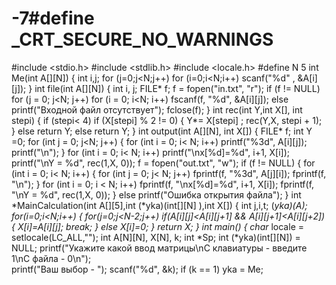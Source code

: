# -7#define _CRT_SECURE_NO_WARNINGS
#include <stdio.h>
#include <stdlib.h>
#include <locale.h>
#define N 5
int Me(int A[][N])
    {
        int i,j;
        for (j=0;j<N;j++)
            for (i=0;i<N;i++)
                scanf("%d" , &A[i][j]);
    }
int file(int A[][N])
    {
        int i, j; FILE* f;
        f = fopen("in.txt", "r");
        if (f != NULL)
            for (j = 0; j<N; j++)
                for (i = 0; i<N; i++)
                    fscanf(f, "%d", &A[i][j]);
        else printf("Входной файл отсутствует");
        fclose(f);
    }
int rec(int Y,int X[], int stepi)
    {
        if (stepi< 4)
            if (X[stepi] % 2 != 0)
            {
                Y*= X[stepi] ; rec(Y,X, stepi + 1);
            }
            else return Y;
        else return Y;
    }
int output(int A[][N], int X[])
    {
        FILE* f; int Y =0;
        for (int j = 0; j<N; j++)
            {
                for (int i = 0; i< N; i++)
                printf("%3d", A[i][j]);
                printf("\n");
            }
            for (int i = 0; i< N; i++)
            printf("\nx[%d]=%d", i+1, X[i]);
            printf("\nY = %d", rec(1,X, 0));
            f = fopen("out.txt", "w");
            if (f != NULL)
                {
                    for (int i = 0; i< N; i++)
                        {
                            for (int j = 0; j< N; j++)
                                fprintf(f, "%3d", A[j][i]);
                            fprintf(f, "\n");
                        }
                    for (int i = 0; i < N; i++)
                        fprintf(f, "\nx[%d]=%d", i+1, X[i]);
                    fprintf(f, "\nY = %d", rec(1,X, 0));
                }
            else printf("Ошибка открытия файла");
    }
int *MainCalculation(int A[][5],int (*yka)(int[][N] ),int X[])
    {
        int j,i,t; (*yka)(A);
        for(i=0;i<N;i++)
            {
                for(j=0;j<N-2;j++)
                    if(A[i][j]<A[i][j+1] && A[i][j+1]<A[i][j+2])
                        {
                            X[i]=A[i][j]; break;
                        }
                    else    X[i]=0;
            }
        return X;
    }
int main()
    {
        char* locale = setlocale(LC_ALL,"");
        int A[N][N], X[N], k; int *Sp;
        int (*yka)(int[][N]) = NULL;
        printf("Укажите какой ввод матрицы\nC клавиатуры - введите 1\nC файла - 0\n");    
        printf("Ваш выбор - "); scanf("%d", &k);
        if (k == 1) yka = Me;
